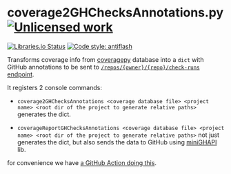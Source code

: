 coverage2GHChecksAnnotations.py [![Unlicensed work](https://raw.githubusercontent.com/unlicense/unlicense.org/master/static/favicon.png)](https://unlicense.org/)
===============
[![Libraries.io Status](https://img.shields.io/librariesio/github/KOLANICH/coverage2GHChecksAnnotations.py.svg)](https://libraries.io/github/KOLANICH/coverage2GHChecksAnnotations.py)
[![Code style: antiflash](https://img.shields.io/badge/code%20style-antiflash-FFF.svg)](https://codeberg.org/KOLANICH-tools/antiflash.py)

Transforms coverage info from [coveragepy](https://github.com/nedbat/coveragepy) database into a `dict` with GitHub annotations to be sent to [`/repos/{owner}/{repo}/check-runs` endpoint](https://docs.github.com/en/free-pro-team@latest/rest/reference/checks#create-a-check-run).

It registers 2 console commands:

* `coverage2GHChecksAnnotations <coverage database file> <project name> <root dir of the project to generate relative paths>` generates the dict.

* `coverageReportGHChecksAnnotations <coverage database file> <project name> <root dir of the project to generate relative paths>` not just generates the dict, but also sends the data to GitHub using [miniGHAPI](https://codeberg.org/KOLANICH-libs/miniGHAPI.py) lib.

for convenience we have [a GitHub Action doing this](https://codeberg.org/KOLANICH-GHActions/coveragepyReport).
